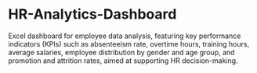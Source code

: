 # HR-Analytics-Dashboard
 Excel dashboard for employee data analysis, featuring key performance indicators (KPIs) such as absenteeism rate, overtime hours, training hours, average salaries, employee distribution by gender and age group, and promotion and attrition rates, aimed at supporting HR decision-making.  
